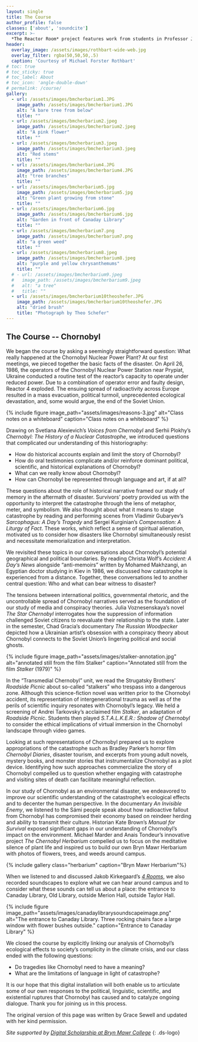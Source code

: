 ```yaml
---
layout: single
title: The Course
author_profile: false
classes: ['about', 'soundcite']
excerpt: >-
  *The Reactor Room* project features work from students in Professor José Vergara’s course RUSSB220 Chornobyl taught at Bryn Mawr College (Fall 2023) and RUSS043 Chernobyl: Nuclear Narratives and the Environment at Swarthmore College (Spring 2020). 
header:
  overlay_image: /assets/images/rothbart-wide-web.jpg
  overlay_filter: rgba(50,50,50,.5)
  caption: 'Courtesy of Michael Forster Rothbart'
# toc: true
# toc_sticky: true
# toc_label: About
# toc_icon: 'angle-double-down'
# permalink: /course/
gallery:
  - url: /assets/images/bmcherbarium1.JPG
    image_path: /assets/images/bmcherbarium1.JPG
    alt: "A bare tree from below"
    title: ""
  - url: /assets/images/bmcherbarium2.jpeg
    image_path: /assets/images/bmcherbarium2.jpeg
    alt: "A pink flower"
    title: ""
  - url: /assets/images/bmcherbarium3.jpeg
    image_path: /assets/images/bmcherbarium3.jpeg
    alt: "Red stems"
    title: ""
  - url: /assets/images/bmcherbarium4.JPG
    image_path: /assets/images/bmcherbarium4.JPG
    alt: "tree branches"
    title: ""
  - url: /assets/images/bmcherbarium5.jpg
    image_path: /assets/images/bmcherbarium5.jpg
    alt: "Green plant growing from stone"
    title: ""
  - url: /assets/images/bmcherbarium6.jpg
    image_path: /assets/images/bmcherbarium6.jpg
    alt: "Garden in front of Canaday Library"
    title: ""
  - url: /assets/images/bmcherbarium7.png
    image_path: /assets/images/bmcherbarium7.png
    alt: "a green weed"
    title: ""
  - url: /assets/images/bmcherbarium8.jpeg
    image_path: /assets/images/bmcherbarium8.jpeg
    alt: "purple and yellow chrysanthemums"
    title: ""
  # - url: /assets/images/bmcherbarium9.jpeg
  #   image_path: /assets/images/bmcherbarium9.jpeg
  #   alt: "a tree"
  #   title: ""
  - url: /assets/images/bmcherbarium10theoshefer.JPG
    image_path: /assets/images/bmcherbarium10theoshefer.JPG
    alt: "dried brush"
    title: "Photograph by Theo Schefer"
---
```


## The Course -- Chornobyl

We began the course by asking a seemingly straightforward question: What really happened at the Chornobyl Nuclear Power Plant? At our first meetings, we pieced together the basic facts of the disaster. On April 26, 1986, the operators of the Chornobyl Nuclear Power Station near Prypiat, Ukraine conducted a routine test of the reactor’s capacity to operate under reduced power. Due to a combination of operator error and faulty design, Reactor 4 exploded. The ensuing spread of radioactivity across Europe resulted in a mass evacuation, political turmoil, unprecedented ecological devastation, and, some would argue, the end of the Soviet Union.

{% include figure image_path="assets/images/reasons-3.jpg" alt="Class notes on a whiteboard" caption="Class notes on a whiteboard" %}

Drawing on Svetlana Alexievich’s *Voices from Chernobyl* and Serhii Plokhy’s *Chernobyl: The History of a Nuclear Catastrophe*, we introduced questions that complicated our understanding of this historiography: 

- How do historical accounts explain and limit the story of Chornobyl?  
- How do oral testimonies complicate and/or reinforce dominant political, scientific, and historical explanations of Chornobyl? 
- What can we really know about Chornobyl?
- How can Chornobyl be represented through language and art, if at all?

These questions about the role of historical narrative framed our study of memory in the aftermath of disaster. Survivors’ poetry provided us with the opportunity to interpret the catastrophe through the lens of metaphor, meter, and symbolism. We also thought about what it means to stage catastrophe by reading and performing scenes from Vladimir Gubaryev’s *Sarcophagus: A Day’s Tragedy* and Sergei Kurginian’s *Compensation: A Liturgy of Fact*. These works, which reflect a sense of spiritual alienation, motivated us to consider how disasters like Chornobyl simultaneously resist and necessitate memorialization and interpretation. 

We revisited these topics in our conversations about Chornobyl’s potential geographical and political boundaries. By reading Christa Wolf’s *Accident: A Day’s News* alongside “anti-memoirs” written by Mohamed Makhzangi, an Egyptian doctor studying in Kiev in 1986, we discussed how catastrophe is experienced from a distance. Together, these conversations led to another central question: Who and what can bear witness to disaster? 

The tensions between international politics, governmental rhetoric, and the uncontrollable spread of Chornobyl narratives served as the foundation of our study of media and conspiracy theories. Julia Voznesenskaya’s novel *The Star Chernobyl* interrogates how the suppression of information challenged Soviet citizens to reevaluate their relationship to the state. Later in the semester, Chad Gracia’s documentary *The Russian Woodpecker* depicted how a Ukrainian artist’s obsession with a conspiracy theory about Chornobyl connects to the Soviet Union’s lingering political and social ghosts.

{% include figure image_path="assets/images/stalker-annotation.jpg" alt="annotated still from the film Stalker" caption="Annotated still from the film *Stalker* (1979)" %}

In the “Transmedial Chernobyl” unit, we read the Strugatsky Brothers’ *Roadside Picnic* about so-called “stalkers” who trespass into a dangerous zone. Although this science-fiction novel was written prior to the Chornobyl accident, its representation of intergenerational trauma as well as of the perils of scientific inquiry resonates with Chornobyl’s legacy. We held a screening of Andrei Tarkovsky’s acclaimed film *Stalker*, an adaptation of *Roadside Picnic*. Students then played *S.T.A.L.K.E.R.: Shadow of Chernobyl* to consider the ethical implications of virtual immersion in the Chornobyl landscape through video games.

Looking at such representations of Chornobyl prepared us to explore appropriations of the catastrophe such as Bradley Parker’s horror film *Chernobyl Diaries*, disaster tourism, and excerpts from young adult novels, mystery books, and monster stories that instrumentalize Chornobyl as a plot device. Identifying how such approaches commercialize the story of Chornobyl compelled us to question whether engaging with catastrophe and visiting sites of death can facilitate meaningful reflection.

In our study of Chornobyl as an environmental disaster, we endeavored to improve our scientific understanding of the catastrophe’s ecological effects and to decenter the human perspective. In the documentary *An Invisible Enemy*, we listened to the Sámi people speak about how radioactive fallout from Chornobyl has compromised their economy based on reindeer herding and ability to transmit their culture. Historian Kate Brown’s *Manual for Survival* exposed significant gaps in our understanding of Chornobyl’s impact on the environment. Michael Marder and Anais Tondeur’s innovative project *The Chernobyl Herbarium* compelled us to focus on the meditative silence of plant life and inspired us to build our own Bryn Mawr Herbarium with photos of flowers, trees, and weeds around campus.

{% include gallery class="herbarium" caption="Bryn Mawr Herbarium"%}

When we listened to and discussed Jakob Kirkegaard’s [*4 Rooms*](https://jacobkirkegaardreleases.bandcamp.com/album/4-rooms), we also recorded soundscapes to explore what we can hear around campus and to consider what these sounds can tell us about a place: the entrance to <span class="soundcite" data-url="https://digitalscholarship.brynmawr.edu/reactor-room/assets/audio/soundscape-canaday.m4a" data-start="0" data-end="30000" data-plays="1">Canaday Library</span>, <span class="soundcite" data-url="https://digitalscholarship.brynmawr.edu/reactor-room/assets/audio/soundscape-ol-schefer.m4a" data-start="0" data-end="30000" data-plays="1">Old Library</span>, outside <span class="soundcite" data-url="https://digitalscholarship.brynmawr.edu/reactor-room/assets/audio/soundscape-merion.m4a" data-start="0" data-end="30000" data-plays="1">Merion Hall</span>, outside <span class="soundcite" data-url="https://digitalscholarship.brynmawr.edu/reactor-room/assets/audio/soundscape-taylor.m4a" data-start="0" data-end="30000" data-plays="1">Taylor Hall</span>.

{% include figure image_path="assets/images/canadaylibrarysoundscapeimage.png" alt="The entrance to Canaday Library. Three rocking chairs face a large window with flower bushes outside." caption="Entrance to Canaday Library" %}

We closed the course by explicitly linking our analysis of Chornobyl’s ecological effects to society’s complicity in the climate crisis, and our class ended with the following questions:

- Do tragedies like Chornobyl need to have a meaning?  
- What are the limitations of language in light of catastrophe?

It is our hope that this digital installation will both enable us to articulate some of our own responses to the political, linguistic, scientific, and existential ruptures that Chornobyl has caused and to catalyze ongoing dialogue. Thank you for joining us in this process.

The original version of this page was written by Grace Sewell and updated with her kind permission.

*Site supported by [Digital Scholarship at Bryn Mawr College](http://digitalscholarship.brynmawr.edu/)*
{: .ds-logo}
<!--stackedit_data:
eyJoaXN0b3J5IjpbMTcyNzg5MzcwMl19
-->
